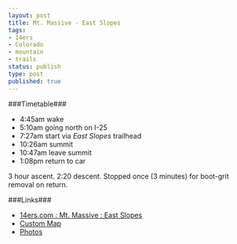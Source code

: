 ```yaml
---
layout: post
title: Mt. Massive - East Slopes
tags:
- 14ers
- Colorado
- mountain
- trails
status: publish
type: post
published: true
---
```

###Timetable###
- 4:45am wake
- 5:10am going north on I-25
- 7:27am start via _East Slopes_ trailhead
- 10:26am summit
- 10:47am leave summit
- 1:08pm return to car

3 hour ascent. 2:20 descent.
Stopped once (3 minutes) for boot-grit removal on return.

###Links###
- [14ers.com : Mt. Massive : East Slopes](http://www.14ers.com/routemain.php?route=mass1&peak=Mt.+Massive)
- [Custom Map](https://www.google.com/maps/ms?msid=201743294288417288391.0004e3ed742e96f1a6257&msa=0&ll=39.170662,-106.45752&spn=0.077055,0.169086)
- [Photos](https://www.dropbox.com/sc/0jjyulguytvf99r/Q92dZZEg3F)
